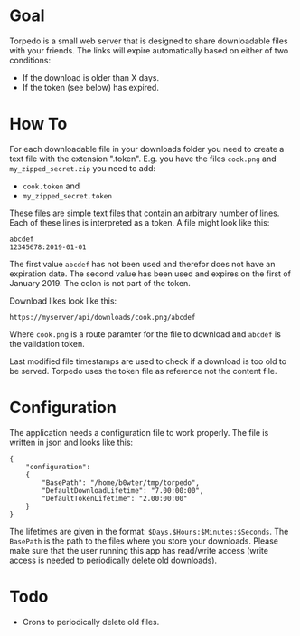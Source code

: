 Goal
====
Torpedo is a small web server that is designed to share downloadable files with your friends.
The links will expire automatically based on either of two conditions:

* If the download is older than X days.
* If the token (see below) has expired.

How To
======
For each downloadable file in your downloads folder you need to create a text file with the extension ".token".
E.g. you have the files `cook.png` and `my_zipped_secret.zip` you need to add:

* `cook.token` and
* `my_zipped_secret.token`

These files are simple text files that contain an arbitrary number of lines. Each of these lines is interpreted as a token.
A file might look like this:

```
abcdef
12345678:2019-01-01
```

The first value `abcdef` has not been used and therefor does not have an expiration date. The second value has been used and expires on the first of January 2019. The colon is not part of the token.

Download likes look like this:

```
https://myserver/api/downloads/cook.png/abcdef
```

Where `cook.png` is a route paramter for the file to download and `abcdef` is the validation token.

Last modified file timestamps are used to check if a download is too old to be served. Torpedo uses the token file as reference not the content file.

Configuration
=============
The application needs a configuration file to work properly. The file is written in json and looks like this:
```
{
	"configuration":
	{
		"BasePath": "/home/b0wter/tmp/torpedo",
		"DefaultDownloadLifetime": "7.00:00:00",
		"DefaultTokenLifetime": "2.00:00:00"
	}
}

```
The lifetimes are given in the format: `$Days.$Hours:$Minutes:$Seconds`.
The `BasePath` is the path to the files where you store your downloads. Please make sure that the user running this app has read/write access (write access is needed to periodically delete old downloads).

Todo
====
* Crons to periodically delete old files.
